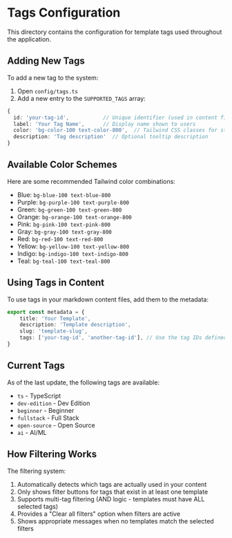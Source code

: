 # Tags Configuration

This directory contains the configuration for template tags used throughout the application.

## Adding New Tags

To add a new tag to the system:

1. Open `config/tags.ts`
2. Add a new entry to the `SUPPORTED_TAGS` array:

```typescript
{
  id: 'your-tag-id',           // Unique identifier (used in content files)
  label: 'Your Tag Name',      // Display name shown to users
  color: 'bg-color-100 text-color-800',  // Tailwind CSS classes for styling
  description: 'Tag description'  // Optional tooltip description
}
```

## Available Color Schemes

Here are some recommended Tailwind color combinations:

- Blue: `bg-blue-100 text-blue-800`
- Purple: `bg-purple-100 text-purple-800`
- Green: `bg-green-100 text-green-800`
- Orange: `bg-orange-100 text-orange-800`
- Pink: `bg-pink-100 text-pink-800`
- Gray: `bg-gray-100 text-gray-800`
- Red: `bg-red-100 text-red-800`
- Yellow: `bg-yellow-100 text-yellow-800`
- Indigo: `bg-indigo-100 text-indigo-800`
- Teal: `bg-teal-100 text-teal-800`

## Using Tags in Content

To use tags in your markdown content files, add them to the metadata:

```typescript
export const metadata = {
	title: 'Your Template',
	description: 'Template description',
	slug: 'template-slug',
	tags: ['your-tag-id', 'another-tag-id'], // Use the tag IDs defined in config/tags.ts
}
```

## Current Tags

As of the last update, the following tags are available:

- `ts` - TypeScript
- `dev-edition` - Dev Edition
- `beginner` - Beginner
- `fullstack` - Full Stack
- `open-source` - Open Source
- `ai` - AI/ML

## How Filtering Works

The filtering system:

1. Automatically detects which tags are actually used in your content
2. Only shows filter buttons for tags that exist in at least one template
3. Supports multi-tag filtering (AND logic - templates must have ALL selected tags)
4. Provides a "Clear all filters" option when filters are active
5. Shows appropriate messages when no templates match the selected filters
